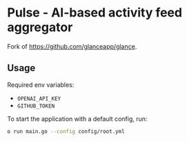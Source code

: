 # Pulse - AI-based activity feed aggregator

Fork of https://github.com/glanceapp/glance.

## Usage

Required env variables:
- `OPENAI_API_KEY`
- `GITHUB_TOKEN`

To start the application with a default config, run:
```bash
o run main.go --config config/root.yml
```
